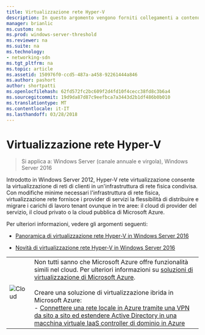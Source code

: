 ```yaml
---
title: Virtualizzazione rete Hyper-V
description: In questo argomento vengono forniti collegamenti a contenuti su virtualizzazione rete Hyper-V in Windows Server 2016.
manager: brianlic
ms.custom: na
ms.prod: windows-server-threshold
ms.reviewer: na
ms.suite: na
ms.technology:
- networking-sdn
ms.tgt_pltfrm: na
ms.topic: article
ms.assetid: 150976f0-ccd5-487a-a458-92261444a846
ms.author: pashort
author: shortpatti
ms.openlocfilehash: 62fd572fc2bc609f2d4fd10f4cecc38fd8c3b6a4
ms.sourcegitcommit: 19d9da87d87c9eefbca7a3443d2b1df486b0b010
ms.translationtype: MT
ms.contentlocale: it-IT
ms.lasthandoff: 03/28/2018
---
```

# <a name="hyper-v-network-virtualization"></a>Virtualizzazione rete Hyper-V

>Si applica a: Windows Server (canale annuale e virgola), Windows Server 2016

Introdotto in Windows Server 2012, Hyper-V rete virtualizzazione consente la virtualizzazione di reti di clienti in un'infrastruttura di rete fisica condivisa. Con modifiche minime necessari l'infrastruttura di rete fisica, virtualizzazione rete fornisce i provider di servizi la flessibilità di distribuire e migrare i carichi di lavoro tenant ovunque in tre aree: il cloud di provider del servizio, il cloud privato o la cloud pubblica di Microsoft Azure.  
  
Per ulteriori informazioni, vedere gli argomenti seguenti:  
  
-   [Panoramica di virtualizzazione rete Hyper-V in Windows Server 2016](../../../sdn/technologies/hyper-v-network-virtualization/hyperv-network-virtualization-overview-windows-server.md)  
  
-   [Novità di virtualizzazione rete Hyper-V in Windows Server 2016](../../../sdn/technologies/hyper-v-network-virtualization/whats-new-hyperv-network-virtualization-windows-server.md)  
  
|||  
|-|-|  
|![Cloud](../../../media/Hyper-V-Network-Virtualization/All_Symbols_Cloud.png)|Non tutti sanno che Microsoft Azure offre funzionalità simili nel cloud. Per ulteriori informazioni su [soluzioni di virtualizzazione di Microsoft Azure](http://aka.ms/f9bh7g).<br /><br />Creare una soluzione di virtualizzazione ibrida in Microsoft Azure:<br />- [Connettere una rete locale in Azure tramite una VPN da sito a sito ed estendere Active Directory in una macchina virtuale IaaS controller di dominio in Azure](http://aka.ms/d1dinb)|  